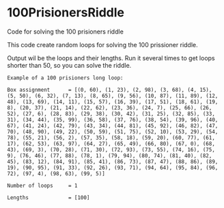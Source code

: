 # 100PrisionersRiddle
Code for solving the 100 prisioners riddle

This code create random loops for solving the 100 prissioner riddle.

Output wil be the loops and their lengths. Run it several times to get loops shorter than 50, so you can solve the riddle.

```
Example of a 100 prisioners long loop:

Box assignment      = [(0, 60), (1, 23), (2, 98), (3, 68), (4, 15), (5, 50), (6, 32), (7, 13), (8, 65), (9, 56), (10, 87), (11, 89), (12, 48), (13, 69), (14, 11), (15, 57), (16, 39), (17, 51), (18, 61), (19, 8), (20, 37), (21, 14), (22, 62), (23, 36), (24, 7), (25, 66), (26, 52), (27, 6), (28, 83), (29, 38), (30, 42), (31, 25), (32, 85), (33, 31), (34, 44), (35, 99), (36, 58), (37, 76), (38, 54), (39, 96), (40, 67), (41, 24), (42, 79), (43, 34), (44, 81), (45, 92), (46, 82), (47, 70), (48, 90), (49, 22), (50, 59), (51, 75), (52, 10), (53, 29), (54, 78), (55, 21), (56, 2), (57, 35), (58, 18), (59, 20), (60, 77), (61, 17), (62, 53), (63, 97), (64, 27), (65, 49), (66, 80), (67, 0), (68, 43), (69, 3), (70, 28), (71, 30), (72, 93), (73, 55), (74, 16), (75, 9), (76, 46), (77, 88), (78, 1), (79, 94), (80, 74), (81, 40), (82, 45), (83, 12), (84, 91), (85, 41), (86, 73), (87, 47), (88, 86), (89, 19), (90, 95), (91, 33), (92, 26), (93, 71), (94, 64), (95, 84), (96, 72), (97, 4), (98, 63), (99, 5)]

Number of loops     = 1

Lengths             = [100]
```

